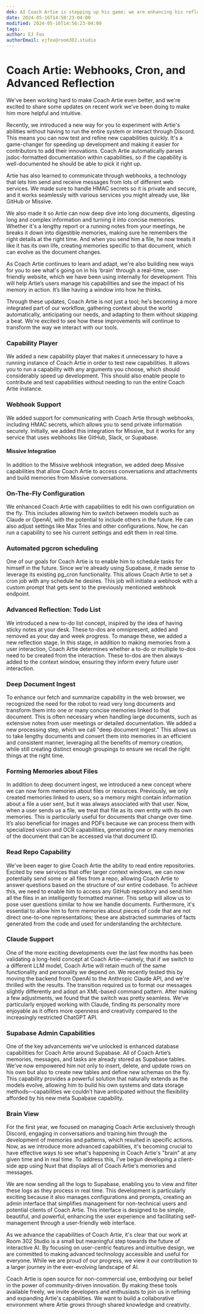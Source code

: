 ```yaml
---
dek: AI Coach Artie is stepping up his game; we are enhancing his reflection stage and giving him more tools
date: 2024-05-16T14:50:23-04:00
modified: 2024-05-16T14:50:23-04:00
tags:
author: EJ Fox
authorEmail: ejfox@room302.studio
---
```


# Coach Artie: Webhooks, Cron, and Advanced Reflection

We've been working hard to make Coach Artie even better, and we're excited to share some updates on recent work we’ve been doing to make him more helpful and intuitive.

Recently, we introduced a new way for you to experiment with Artie's abilities without having to run the entire system or interact through Discord. This means you can now test and refine new capabilities quickly. It's a game-changer for speeding up development and making it easier for contributors to add their innovations. Coach Artie automatically parses jsdoc-formatted documentation within capabilities, so if the capability is well-documented he should be able to pick it right up.

Artie has also learned to communicate through webhooks, a technology that lets him send and receive messages from lots of different web services. We made sure to handle HMAC secrets so it is private and secure, and it works seamlessly with various services you might already use, like GitHub or Missive.

We also made it so Artie can now deep dive into long documents, digesting long and complex information and turning it into concise memories. Whether it's a lengthy report or a running notes from your meetings, he breaks it down into digestible memories, making sure he remembers the right details at the right time. And when you send him a file, he now treats it like it has its own life, creating memories specific to that document, which can evolve as the document changes.

As Coach Artie continues to learn and adapt, we're also building new ways for you to see what's going on in his 'brain' through a real-time, user-friendly website, which we have been using internally for development. This will help Artie’s users manage his capabilities and see the impact of his memory in action. It’s like having a window into how he thinks.

Through these updates, Coach Artie is not just a tool; he's becoming a more integrated part of our workflow, gathering context about the world automatically, anticipating our needs, and adapting to them without skipping a beat. We're excited to see how these improvements will continue to transform the way we interact with our tools.

### Capability Player

We added a new capability player that makes it unnecessary to have a running instance of Coach Artie in order to test new capabilities. It allows you to run a capability with any arguments you choose, which should considerably speed up development. This should also enable people to contribute and test capabilities without needing to run the entire Coach Artie instance.

### Webhook Support

We added support for communicating with Coach Artie through webhooks, including HMAC secrets, which allows you to send private information securely. Initially, we added this integration for Missive, but it works for any service that uses webhooks like GitHub, Slack, or Supabase.

#### Missive Integration

In addition to the Missive webhook integration, we added deep Missive capabilities that allow Coach Artie to access conversations and attachments and build memories from Missive conversations.

### On-The-Fly Configuration

We enhanced Coach Artie with capabilities to edit his own configuration on the fly. This includes allowing him to switch between models such as Claude or OpenAI, with the potential to include others in the future. He can also adjust settings like Max Tries and other configurations. Now, he can run a capability to see his current settings and edit them in real time.

### Automated pgcron scheduling

One of our goals for Coach Artie is to enable him to schedule tasks for himself in the future. Since we're already using Supabase, it made sense to leverage its existing pg_cron functionality. This allows Coach Artie to set a cron job with any schedule he desires. This job will initiate a webhook with a custom prompt that gets sent to the previously mentioned webhook endpoint.

### Advanced Reflection: Todo List

We introduced a new to-do list concept, inspired by the idea of having sticky notes at your desk. These to-dos are omnipresent, added and removed as your day and week progress. To manage these, we added a new reflection stage. In this stage, in addition to making memories from a user interaction, Coach Artie determines whether a to-do or multiple to-dos need to be created from the interaction. These to-dos are then always added to the context window, ensuring they inform every future user interaction.

### Deep Document Ingest

To enhance our fetch and summarize capability in the web browser, we recognized the need for the robot to read very long documents and transform them into one or many concise memories linked to that document. This is often necessary when handling large documents, such as extensive notes from user meetings or detailed documentation. We added a new processing step, which we call "deep document ingest." This allows us to take lengthy documents and convert them into memories in an efficient and consistent manner, leveraging all the benefits of memory creation, while still creating distinct enough groupings to ensure we recall the right things at the right time.

### Forming Memories about Files

In addition to deep document ingest, we introduced a new concept where we can now form memories about files or resources. Previously, we only created memories linked to users, so a memory might contain information about a file a user sent, but it was always associated with that user. Now, when a user sends us a file, we treat that file as its own entity with its own memories. This is particularly useful for documents that change over time. It’s also beneficial for images and PDFs because we can process them with specialized vision and OCR capabilities, generating one or many memories of the document that can be accessed via that document ID.

### Read Repo Capability

We've been eager to give Coach Artie the ability to read entire repositories. Excited by new services that offer larger context windows, we can now potentially send some or all files from a repo, allowing Coach Artie to answer questions based on the structure of our entire codebase. To achieve this, we need to enable him to access any GitHub repository and send him all the files in an intelligently formatted manner. This setup will allow us to pose user questions similar to how we handle documents. Furthermore, it's essential to allow him to form memories about pieces of code that are not direct one-to-one representations; these are abstracted summaries of facts generated from the code and used for understanding the architecture.

### Claude Support

One of the more exciting developments over the last few months has been validating a long-held concept at Coach Artie—namely, that if we switch to a different LLM model, Coach Artie will retain much of the same functionality and personality we depend on. We recently tested this by moving the backend from OpenAI to the Anthropic Claude API, and we're thrilled with the results. The transition required us to format our messages slightly differently and adopt an XML-based command pattern. After making a few adjustments, we found that the switch was pretty seamless. We've particularly enjoyed working with Claude, finding its personality more enjoyable as it offers more openness and creativity compared to the increasingly restricted ChatGPT API.

### Supabase Admin Capabilities

One of the key advancements we've unlocked is enhanced database capabilities for Coach Artie around Supabase. All of Coach Artie’s memories, messages, and tasks are already stored as Supabase tables. We've now empowered him not only to insert, delete, and update rows on his own but also to create new tables and define new schemas on the fly. This capability provides a powerful solution that naturally extends as the models evolve, allowing him to build his own systems and data storage methods—capabilities we couldn’t have anticipated without the flexibility afforded by his new meta Supabase capability.


### Brain View

For the first year, we focused on managing Coach Artie exclusively through Discord, engaging in conversations and training him through the development of memories and patterns, which resulted in specific actions. Now, as we introduce more advanced capabilities, it's becoming crucial to have effective ways to see what's happening in Coach Artie's "brain" at any given time and in real time. To address this, I've begun developing a client-side app using Nuxt that displays all of Coach Artie's memories and messages.

We are now sending all the logs to Supabase, enabling you to view and filter these logs as they process in real time. This development is particularly exciting because it also manages configurations and prompts, creating an admin interface that simplifies management for non-technical users and potential clients of Coach Artie. This interface is designed to be simple, beautiful, and powerful, enhancing the user experience and facilitating self-management through a user-friendly web interface.

As we advance the capabilities of Coach Artie, it's clear that our work at Room 302 Studio is a small but meaningful step towards the future of interactive AI. By focusing on user-centric features and intuitive design, we are committed to making advanced technology accessible and useful for everyone. While we are proud of our progress, we view it our contribution to a larger journey in the ever-evolving landscape of AI.

Coach Artie is open source for non-commercial use, embodying our belief in the power of community-driven innovation. By making these tools available freely, we invite developers and enthusiasts to join us in refining and expanding Artie's capabilities. We want to build a collaborative environment where Artie grows through shared knowledge and creativity.